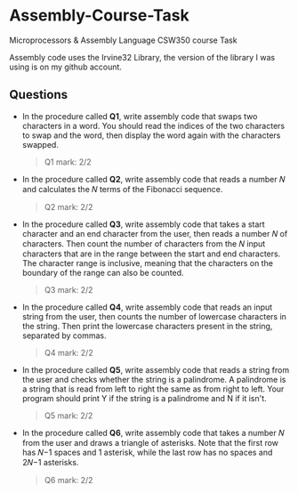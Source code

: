 # Assembly-Course-Task

Microprocessors &amp; Assembly Language CSW350 course Task

Assembly code uses the Irvine32 Library, the version of the library I was using is on my github account.

## Questions

- In the procedure called __Q1__, write assembly code that swaps two characters in a word. You should read the indices of the two characters to swap and the word, then display the word again with the characters swapped.  

    > Q1 mark: 2/2  

- In the procedure called __Q2__, write assembly code that reads a number 𝑁 and calculates the 𝑁 terms of the Fibonacci sequence.  

    > Q2 mark: 2/2  

- In the procedure called __Q3__, write assembly code that takes a start character and an end character from the user, then reads a number 𝑁 of characters. Then count the number of characters from the 𝑁 input characters that are in the range between the start and end characters. The character range is inclusive, meaning that the characters on the boundary of the range can also be counted.  

    > Q3 mark: 2/2  

- In the procedure called __Q4__, write assembly code that reads an input string from the user, then counts the number of lowercase characters in the string. Then print the lowercase characters present in the string, separated by commas.  

    > Q4 mark: 2/2  

- In the procedure called __Q5__, write assembly code that reads a string from the user and checks whether the string is a palindrome. A palindrome is a string that is read from left to right the same as from right to left. Your program should print Y if the string is a palindrome and N if it isn't.  

    > Q5 mark: 2/2  

- In the procedure called __Q6__, write assembly code that takes a number 𝑁 from the user and draws a triangle of asterisks. Note that the first row has 𝑁−1 spaces and 1 asterisk, while the last row has no spaces and 2𝑁−1 asterisks.  

    > Q6 mark: 2/2  
